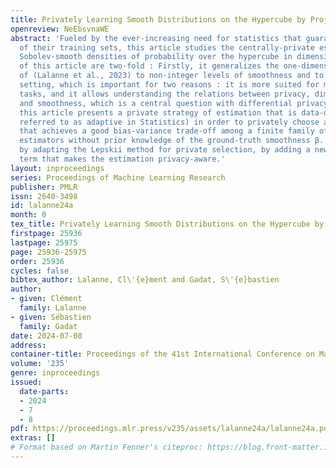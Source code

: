 ```yaml
---
title: Privately Learning Smooth Distributions on the Hypercube by Projections
openreview: NeEbsvnaWE
abstract: 'Fueled by the ever-increasing need for statistics that guarantee the privacy
  of their training sets, this article studies the centrally-private estimation of
  Sobolev-smooth densities of probability over the hypercube in dimension d. The contributions
  of this article are two-fold : Firstly, it generalizes the one-dimensional results
  of (Lalanne et al., 2023) to non-integer levels of smoothness and to a high-dimensional
  setting, which is important for two reasons : it is more suited for modern learning
  tasks, and it allows understanding the relations between privacy, dimensionality
  and smoothness, which is a central question with differential privacy. Secondly,
  this article presents a private strategy of estimation that is data-driven (usually
  referred to as adaptive in Statistics) in order to privately choose an estimator
  that achieves a good bias-variance trade-off among a finite family of private projection
  estimators without prior knowledge of the ground-truth smoothness β. This is achieved
  by adapting the Lepskii method for private selection, by adding a new penalization
  term that makes the estimation privacy-aware.'
layout: inproceedings
series: Proceedings of Machine Learning Research
publisher: PMLR
issn: 2640-3498
id: lalanne24a
month: 0
tex_title: Privately Learning Smooth Distributions on the Hypercube by Projections
firstpage: 25936
lastpage: 25975
page: 25936-25975
order: 25936
cycles: false
bibtex_author: Lalanne, Cl\'{e}ment and Gadat, S\'{e}bastien
author:
- given: Clément
  family: Lalanne
- given: Sébastien
  family: Gadat
date: 2024-07-08
address:
container-title: Proceedings of the 41st International Conference on Machine Learning
volume: '235'
genre: inproceedings
issued:
  date-parts:
  - 2024
  - 7
  - 8
pdf: https://proceedings.mlr.press/v235/assets/lalanne24a/lalanne24a.pdf
extras: []
# Format based on Martin Fenner's citeproc: https://blog.front-matter.io/posts/citeproc-yaml-for-bibliographies/
---
```

